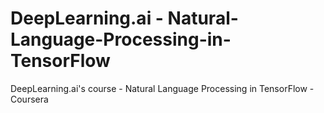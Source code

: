 # DeepLearning.ai - Natural-Language-Processing-in-TensorFlow
DeepLearning.ai's course - Natural Language Processing in TensorFlow - Coursera

